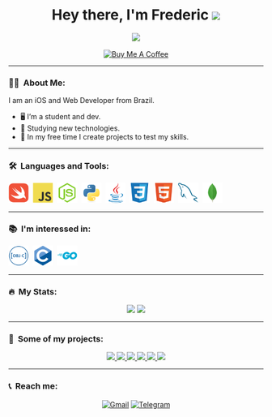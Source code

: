 <h1 align="center">Hey there, I'm Frederic <img src="https://media.giphy.com/media/hvRJCLFzcasrR4ia7z/giphy.gif" width="40"></h1>

<p align="center">
  <img src="https://github.com/FredericXS/FredericXS/assets/100254007/275f1b45-06f5-479a-b28d-93ab3c9af627" width="500" />
</p>

<p align="center">
  <a href="https://www.buymeacoffee.com/xsfrederic" target="_blank"><img src="https://cdn.buymeacoffee.com/buttons/default-orange.png" alt="Buy Me A Coffee" height="41" width="174"></a>
</p>

---

### :man_technologist: &nbsp;About Me: 
I am an iOS and Web Developer from Brazil.

- 🖥️ I’m a student and dev.
- 📖 Studying new technologies.
- 🔭 In my free time I create projects to test my skills.

---

### 🛠 &nbsp;Languages and Tools:

<p>
  <img src="https://github.com/devicons/devicon/blob/master/icons/swift/swift-original.svg" title="Swift" alt="Swift" width="40" height="40"/>&nbsp;
  <img src="https://github.com/devicons/devicon/blob/master/icons/javascript/javascript-original.svg" title="JavaScript" alt="JavaScript" width="40" height="40"/>&nbsp;
  <img src="https://github.com/devicons/devicon/blob/master/icons/nodejs/nodejs-original.svg" title="NodeJs" alt="NodeJs" width="40" height="40"/>&nbsp;
  <img src="https://github.com/devicons/devicon/blob/master/icons/python/python-original.svg" title="Python" alt="Python" width="40" height="40"/>&nbsp;
  <img src="https://github.com/devicons/devicon/blob/master/icons/java/java-original.svg" title="Java" alt="Java " width="40" height="40"/>&nbsp;
  <img src="https://github.com/devicons/devicon/blob/master/icons/css3/css3-original.svg"  title="CSS3" alt="CSS" width="40" height="40"/>&nbsp;
  <img src="https://github.com/devicons/devicon/blob/master/icons/html5/html5-original.svg" title="HTML5" alt="HTML" width="40" height="40"/>&nbsp;
  <img src="https://github.com/devicons/devicon/blob/master/icons/mysql/mysql-original.svg" title="MySQL"  alt="MySQL" width="40" height="40"/>&nbsp;
  <img src="https://github.com/devicons/devicon/blob/master/icons/mongodb/mongodb-original.svg" title="MongoDB" alt="MongoDB" width="40" height="40"/>&nbsp;
</p>

---

### 📚 &nbsp;I'm interessed in:
<p>
  <img src="https://github.com/devicons/devicon/blob/master/icons/objectivec/objectivec-plain.svg" title="Objective-C" alt="Objective-C" width="40" height="40"/>&nbsp;
  <img src="https://github.com/devicons/devicon/blob/master/icons/c/c-original.svg" title="C" alt="C" width="40" height="40"/>&nbsp;
  <img src="https://github.com/devicons/devicon/blob/master/icons/go/go-original-wordmark.svg" title="Go" alt="Go" width="40" height="40"/>&nbsp;
</p>

---

### 🔥 &nbsp;My Stats:
<div align="center">
  <img height="180em" src="https://github-readme-stats.vercel.app/api?username=FredericXS&show_icons=true&theme=tokyonight"/>
  <img height="180em" src="https://github-readme-stats.vercel.app/api/top-langs/?username=FredericXS&layout=compact&theme=tokyonight"/>
</div>

---

### 🚀 &nbsp;Some of my projects:
<div align="center">
  <a href="https://github.com/FredericXS/PokedexApp">
    <img height=100 src="https://github-readme-stats.vercel.app/api/pin/?username=FredericXS&repo=PokedexApp&theme=gotham"/>
  </a>
  <a href="https://github.com/FredericXS/PyGame">
    <img height=100 src="https://github-readme-stats.vercel.app/api/pin/?username=FredericXS&repo=PyGame&theme=gotham"/>
  </a>
  <a href="https://github.com/FredericXS/RandomGenerator">
    <img height=100 src="https://github-readme-stats.vercel.app/api/pin/?username=FredericXS&repo=RandomGenerator&theme=gotham"/>
  </a>
  <a href="https://github.com/FredericXS/TicTacToe">
    <img height=100 src="https://github-readme-stats.vercel.app/api/pin/?username=FredericXS&repo=TicTacToe&theme=gotham"/>
  </a>
  <a href="https://github.com/FredericXS/IPABuilderTool">
    <img height=100 src="https://github-readme-stats.vercel.app/api/pin/?username=FredericXS&repo=IPABuilderTool&theme=gotham"/>
  </a>
  <a href="https://github.com/FredericXS/TikTok-Downloader">
    <img height=100 src="https://github-readme-stats.vercel.app/api/pin/?username=FredericXS&repo=TikTok-Downloader&theme=gotham"/>
  </a>
</div>

---

### 📞 &nbsp;Reach me:
<div align="center">
  <a href="https://xsfrederic" target="_blank"><img align="center"
     src="https://img.shields.io/badge/twitter-%231DA1F2.svg?style=for-the-badge&logo=Twitter&logoColor=white"
     alt="Gmail" height="30"/></a>
  <a href="https://t.me/aafffxs" target="_blank"><img align="center"
     src="https://img.shields.io/badge/telegram-blue.svg?style=for-the-badge&logo=telegram&logoColor=white"
     alt="Telegram" height="30"/></a>
</div>

